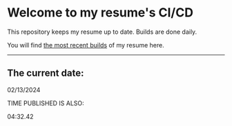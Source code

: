 # Welcome to my resume's CI/CD
This repository keeps my resume up to date. Builds are done daily.
  
You will find [the most recent builds](output/) of my resume here.
* * *
 
## The current date:  
 02/13/2024 
   
  
  
 TIME PUBLISHED IS ALSO: 
  
 04:32.42 
  
  

